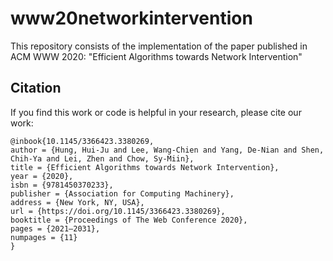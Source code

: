 # www20networkintervention
This repository consists of the implementation of the paper published in ACM WWW 2020: "Efficient Algorithms towards Network Intervention"

## Citation
If you find this work or code is helpful in your research, please cite our work:
```
@inbook{10.1145/3366423.3380269,
author = {Hung, Hui-Ju and Lee, Wang-Chien and Yang, De-Nian and Shen, Chih-Ya and Lei, Zhen and Chow, Sy-Miin},
title = {Efficient Algorithms towards Network Intervention},
year = {2020},
isbn = {9781450370233},
publisher = {Association for Computing Machinery},
address = {New York, NY, USA},
url = {https://doi.org/10.1145/3366423.3380269},
booktitle = {Proceedings of The Web Conference 2020},
pages = {2021–2031},
numpages = {11}
}
```

